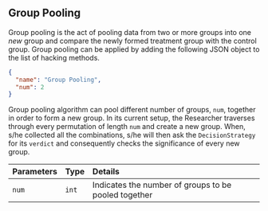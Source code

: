 Group Pooling
-------------

Group pooling is the act of pooling data from two or more groups into one *new* group and compare the newly formed treatment group with the control group. Group pooling can be applied by adding the following JSON object to the list of hacking methods.

```json
{
  "name": "Group Pooling",
  "num": 2
}
```

Group pooling algorithm can pool different number of groups, `num`, together in order to form a new group. In its current setup, the Researcher traverses through every permutation of length `num` and create a new group. When, s/he collected all the combinations, s/he will then ask the `DecisionStrategy` for its `verdict` and consequently checks the significance of every new group.


| **Parameters** | **Type** | **Details**                                          |
|:---------------|:---------|:-----------------------------------------------------|
| `num`          | `int`    | Indicates the number of groups to be pooled together |
